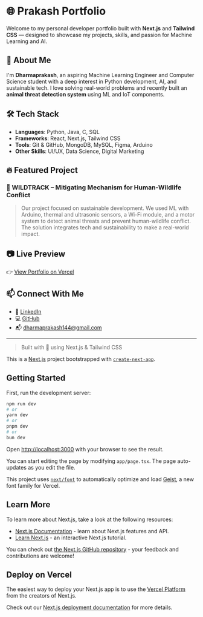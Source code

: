 # 🌐 Prakash Portfolio

Welcome to my personal developer portfolio built with **Next.js** and **Tailwind CSS** — designed to showcase my projects, skills, and passion for Machine Learning and AI.

## 🚀 About Me

I'm **Dharmaprakash**, an aspiring Machine Learning Engineer and Computer Science student with a deep interest in Python development, AI, and sustainable tech. I love solving real-world problems and recently built an **animal threat detection system** using ML and IoT components.

## 🛠️ Tech Stack

- **Languages**: Python, Java, C, SQL
- **Frameworks**: React, Next.js, Tailwind CSS
- **Tools**: Git & GitHub, MongoDB, MySQL, Figma, Arduino
- **Other Skills**: UI/UX, Data Science, Digital Marketing

## 🔥 Featured Project

### 🐾 WILDTRACK – Mitigating Mechanism for Human-Wildlife Conflict

> Our project focused on sustainable development. We used ML with Arduino, thermal and ultrasonic sensors, a Wi-Fi module, and a motor system to detect animal threats and prevent human-wildlife conflict. The solution integrates tech and sustainability to make a real-world impact.

## 📷 Live Preview

👉 [View Portfolio on Vercel](https://dharma-portfolio-sand.vercel.app/)

## 📫 Connect With Me

- 🔗 [LinkedIn](https://www.linkedin.com/in/prakashcodes/)
- 💻 [GitHub](https://github.com/Kash1444)
- 📬 dharmaprakash144@gmail.com

---

> Built with 💙 using Next.js & Tailwind CSS





This is a [Next.js](https://nextjs.org) project bootstrapped with [`create-next-app`](https://nextjs.org/docs/app/api-reference/cli/create-next-app).

## Getting Started

First, run the development server:

```bash
npm run dev
# or
yarn dev
# or
pnpm dev
# or
bun dev
```

Open [http://localhost:3000](http://localhost:3000) with your browser to see the result.

You can start editing the page by modifying `app/page.tsx`. The page auto-updates as you edit the file.

This project uses [`next/font`](https://nextjs.org/docs/app/building-your-application/optimizing/fonts) to automatically optimize and load [Geist](https://vercel.com/font), a new font family for Vercel.

## Learn More

To learn more about Next.js, take a look at the following resources:

- [Next.js Documentation](https://nextjs.org/docs) - learn about Next.js features and API.
- [Learn Next.js](https://nextjs.org/learn) - an interactive Next.js tutorial.

You can check out [the Next.js GitHub repository](https://github.com/vercel/next.js) - your feedback and contributions are welcome!

## Deploy on Vercel

The easiest way to deploy your Next.js app is to use the [Vercel Platform](https://vercel.com/new?utm_medium=default-template&filter=next.js&utm_source=create-next-app&utm_campaign=create-next-app-readme) from the creators of Next.js.

Check out our [Next.js deployment documentation](https://nextjs.org/docs/app/building-your-application/deploying) for more details.
